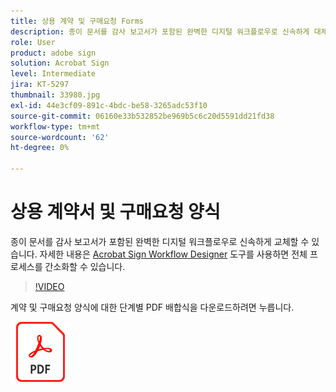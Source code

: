 ```yaml
---
title: 상용 계약 및 구매요청 Forms
description: 종이 문서를 감사 보고서가 포함된 완벽한 디지털 워크플로우로 신속하게 대체
role: User
product: adobe sign
solution: Acrobat Sign
level: Intermediate
jira: KT-5297
thumbnail: 33980.jpg
exl-id: 44e3cf09-891c-4bdc-be58-3265adc53f10
source-git-commit: 06160e33b532852be969b5c6c20d5591dd21fd38
workflow-type: tm+mt
source-wordcount: '62'
ht-degree: 0%

---
```


# 상용 계약서 및 구매요청 양식

종이 문서를 감사 보고서가 포함된 완벽한 디지털 워크플로우로 신속하게 교체할 수 있습니다. 자세한 내용은 [Acrobat Sign Workflow Designer](../admin/building-a-custom-workflow.md) 도구를 사용하면 전체 프로세스를 간소화할 수 있습니다.

>[!VIDEO](https://video.tv.adobe.com/v/33980?quality=12&learn=on&hidetitle=true)

계약 및 구매요청 양식에 대한 단계별 PDF 배합식을 다운로드하려면 누릅니다.

[![PDF 레시피 다운로드](../assets/acrobat_PDF_96.png)](../assets/adobe-sign_set_up_a_workflow_use_case.pdf)
